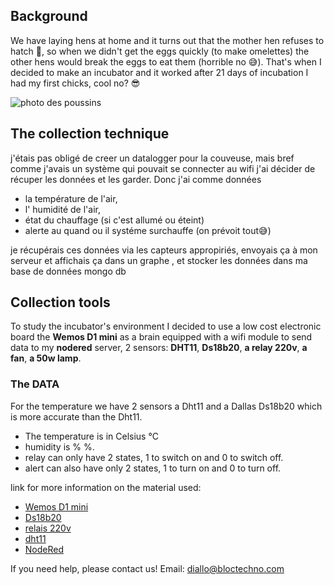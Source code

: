 ## Background
We have laying hens at home and it turns out that the mother hen refuses to hatch 🤷, so when we didn't get the eggs quickly (to make omelettes) the other hens would break the eggs to eat them (horrible no 😅). That's when I decided to make an incubator and it worked after 21 days of incubation I had my first chicks, cool no? 😎


![photo des poussins]()

## The collection technique 

j'étais pas obligé de creer un datalogger pour la couveuse, mais bref comme j'avais un système qui pouvait se connecter au wifi j'ai décider de récuper les données et les garder. Donc j'ai comme données

- la température de l'air,
- l' humidité de l'air,
- état du chauffage (si c'est allumé ou éteint)
- alerte au quand ou il systéme surchauffe (on prévoit tout😅)

je récupérais ces données via les capteurs appropiriés, envoyais ça à mon serveur  et affichais ça dans un graphe , et stocker les données dans ma base de données mongo db


## Collection tools

To study the incubator's environment I decided to use a low cost electronic board the __Wemos D1 mini__ as a brain equipped with a wifi module to send data to my __nodered__ server, 2 sensors: __DHT11__, __Ds18b20__, __a relay 220v__, __a fan__, __a 50w lamp__.

### The DATA 

For the temperature we have 2 sensors a Dht11 and a Dallas Ds18b20 which is more accurate than the Dht11.
- The temperature is in Celsius °C
- humidity is % %.
- relay can only have 2 states, 1 to switch on and 0 to switch off.
- alert can also have only 2 states, 1 to turn on and 0 to turn off.

link for more information on the material used:
* [Wemos D1 mini](https://docs.wemos.cc/en/latest/d1/d1_mini.html)
* [Ds18b20](https://datasheets.maximintegrated.com/en/ds/DS18B20.pdf)
* [relais 220v](http://idehack.com/blog/utilisation-dun-module-relais-avec-larduino/)
* [dht11](https://www.adafruit.com/product/386) 
* [NodeRed](https://nodered.org/)


If you need help, please contact us!
Email: diallo@bloctechno.com
